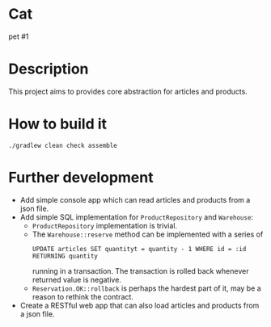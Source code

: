 # Cat
pet #1

# Description

This project aims to provides core abstraction for articles and products.

# How to build it

```
./gradlew clean check assemble
```

# Further development

- Add simple console app which can read articles and products from a json file.
- Add simple SQL implementation for `ProductRepository` and `Warehouse`:
  - `ProductRepository` implementation is trivial. 
  - The `Warehouse::reserve` method can be implemented with a series of
    ```
    UPDATE articles SET quantityt = quantity - 1 WHERE id = :id RETURNING quantity
    ```
    running in a transaction. The transaction is rolled back whenever returned value is negative.
  - `Reservation.OK::rollback` is perhaps the hardest part of it, may be a reason to rethink the contract. 
- Create a RESTful web app that can also load articles and products from a json file. 
